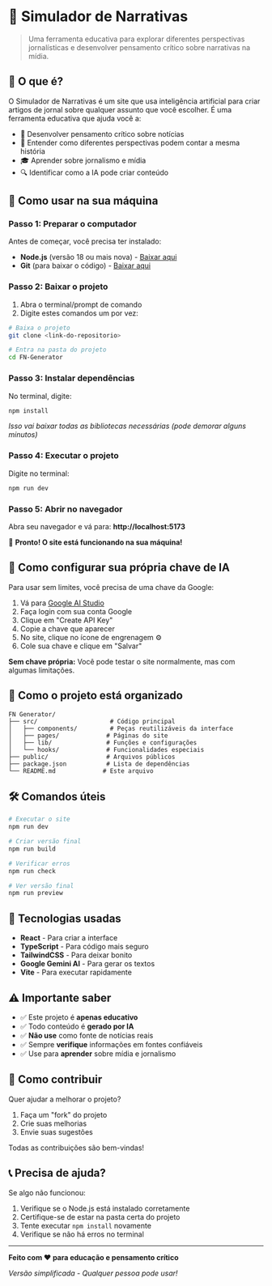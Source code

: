 # 📰 Simulador de Narrativas

> Uma ferramenta educativa para explorar diferentes perspectivas jornalísticas e desenvolver pensamento crítico sobre narrativas na mídia.

## 🎯 O que é?

O Simulador de Narrativas é um site que usa inteligência artificial para criar artigos de jornal sobre qualquer assunto que você escolher. É uma ferramenta educativa que ajuda você a:

- 🧠 Desenvolver pensamento crítico sobre notícias
- 📖 Entender como diferentes perspectivas podem contar a mesma história
- 🎓 Aprender sobre jornalismo e mídia
- 🔍 Identificar como a IA pode criar conteúdo

## 🚀 Como usar na sua máquina

### Passo 1: Preparar o computador

Antes de começar, você precisa ter instalado:
- **Node.js** (versão 18 ou mais nova) - [Baixar aqui](https://nodejs.org/)
- **Git** (para baixar o código) - [Baixar aqui](https://git-scm.com/)

### Passo 2: Baixar o projeto

1. Abra o terminal/prompt de comando
2. Digite estes comandos um por vez:

```bash
# Baixa o projeto
git clone <link-do-repositorio>

# Entra na pasta do projeto
cd FN-Generator
```

### Passo 3: Instalar dependências

No terminal, digite:

```bash
npm install
```

*Isso vai baixar todas as bibliotecas necessárias (pode demorar alguns minutos)*

### Passo 4: Executar o projeto

Digite no terminal:

```bash
npm run dev
```

### Passo 5: Abrir no navegador

Abra seu navegador e vá para: **http://localhost:5173**

🎉 **Pronto! O site está funcionando na sua máquina!**

## 🔑 Como configurar sua própria chave de IA

Para usar sem limites, você precisa de uma chave da Google:

1. Vá para [Google AI Studio](https://makersuite.google.com/app/apikey)
2. Faça login com sua conta Google
3. Clique em "Create API Key"
4. Copie a chave que aparecer
5. No site, clique no ícone de engrenagem ⚙️
6. Cole sua chave e clique em "Salvar"

**Sem chave própria:** Você pode testar o site normalmente, mas com algumas limitações.

## 📁 Como o projeto está organizado

```
FN Generator/
├── src/                    # Código principal
│   ├── components/         # Peças reutilizáveis da interface
│   ├── pages/             # Páginas do site
│   ├── lib/               # Funções e configurações
│   └── hooks/             # Funcionalidades especiais
├── public/                # Arquivos públicos
├── package.json           # Lista de dependências
└── README.md             # Este arquivo
```

## 🛠️ Comandos úteis

```bash
# Executar o site
npm run dev

# Criar versão final
npm run build

# Verificar erros
npm run check

# Ver versão final
npm run preview
```

## 🎨 Tecnologias usadas

- **React** - Para criar a interface
- **TypeScript** - Para código mais seguro
- **TailwindCSS** - Para deixar bonito
- **Google Gemini AI** - Para gerar os textos
- **Vite** - Para executar rapidamente

## ⚠️ Importante saber

- ✅ Este projeto é **apenas educativo**
- ✅ Todo conteúdo é **gerado por IA**
- ✅ **Não use** como fonte de notícias reais
- ✅ Sempre **verifique** informações em fontes confiáveis
- ✅ Use para **aprender** sobre mídia e jornalismo

## 🤝 Como contribuir

Quer ajudar a melhorar o projeto?

1. Faça um "fork" do projeto
2. Crie suas melhorias
3. Envie suas sugestões

Todas as contribuições são bem-vindas!

## 📞 Precisa de ajuda?

Se algo não funcionou:

1. Verifique se o Node.js está instalado corretamente
2. Certifique-se de estar na pasta certa do projeto
3. Tente executar `npm install` novamente
4. Verifique se não há erros no terminal

---

**Feito com ❤️ para educação e pensamento crítico**

*Versão simplificada - Qualquer pessoa pode usar!*